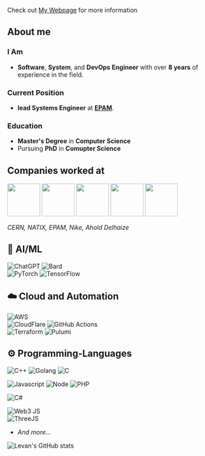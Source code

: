 
Check out [My Webpage](https://levankhelo.com) for more information


## About me
### I Am
- **Software**, **System**, and **DevOps** **Engineer** with over **8 years** of experience in the field.   
### Current Position
- **lead Systems Engineer** at [**EPAM**](https://www.epam.com/).
### Education
- **Master's Degree** in **Computer Science**
- Pursuing **PhD** in **Comupter Science**

## Companies worked at
<a href="https://www.cern.ch"> <img display="inline-block" height="75px"  src="https://logos-world.net/wp-content/uploads/2020/12/CERN-Logo.png"/></a> 
<a href="https://www.natix.io"><img display="inline-block" height="75px"  src="https://pnptc-media.s3.amazonaws.com/images/NATIX.max-500x500.png"/></a> 
<a href="https://www.epam.com"><img display="inline-block" height="75px"  src="https://logos-download.com/wp-content/uploads/2019/06/Epam_Systems_Logo.png"/></a>
<a href="https://www.nike.io"><img display="inline-block" height="75px"  src="https://logos-download.com/wp-content/uploads/2016/03/Nike_logo_emblem_logotype.png"/></a>
<a href="https://www.aholddelhaize.com/brands/"><img display="inline-block" height="75px"  src="https://upload.wikimedia.org/wikipedia/commons/thumb/3/36/Ahold_Delhaize.svg/188px-Ahold_Delhaize.svg.png?20221018210422"/></a>   

*CERN, NATIX, EPAM, Nike, Ahold Delhaize*
## 🤖 AI/ML
![ChatGPT](https://img.shields.io/badge/ChatGPT-74aa9c?style=for-the-badge&logo=openai&logoColor=white)
![Bard](https://img.shields.io/badge/Google%20Bard-886FBF?style=for-the-badge&logo=googlebard&logoColor=fff)  
![PyTorch](https://img.shields.io/badge/PyTorch-EE4C2C?style=for-the-badge&logo=pytorch&logoColor=white)
![TensorFlow](https://img.shields.io/badge/TensorFlow-FF6F00?style=for-the-badge&logo=tensorflow&logoColor=white)

## ☁️ Cloud and Automation
![AWS](https://img.shields.io/badge/Amazon_AWS-FF9900?style=for-the-badge&logo=amazonaws&logoColor=white)  
![CloudFlare](https://img.shields.io/badge/Cloudflare-F38020?style=for-the-badge&logo=Cloudflare&logoColor=white)
![GitHub Actions](https://img.shields.io/badge/GitHub_Actions-2088FF?style=for-the-badge&logo=github-actions&logoColor=white)  
![Terraform](https://img.shields.io/badge/Terraform-7B42BC?style=for-the-badge&logo=terraform&logoColor=white)
![Pulumi](https://img.shields.io/badge/Pulumi-8A3391?style=for-the-badge&logo=pulumi&logoColor=white)


## ⚙️ Programming-Languages
![C++](https://img.shields.io/badge/C%2B%2B-00599C?style=for-the-badge&logo=c%2B%2B&logoColor=white)
![Golang](https://img.shields.io/badge/Go-00ADD8?style=for-the-badge&logo=go&logoColor=white)
![C](https://img.shields.io/badge/C-00599C?style=for-the-badge&logo=c&logoColor=white)

![Javascript](https://img.shields.io/badge/JavaScript-323330?style=for-the-badge&logo=javascript&logoColor=F7DF1E)
![Node](https://img.shields.io/badge/Python-FFD43B?style=for-the-badge&logo=python&logoColor=blue)
![PHP](https://img.shields.io/badge/PHP-777BB4?style=for-the-badge&logo=php&logoColor=white)  

![C#](https://img.shields.io/badge/C%23-239120?style=for-the-badge&logo=csharp&logoColor=white)  

![Web3 JS](https://img.shields.io/badge/web3%20js-F16822?style=for-the-badge&logo=web3.js&logoColor=white)  
![ThreeJS](https://img.shields.io/badge/ThreeJs-black?style=for-the-badge&logo=three.js&logoColor=white)  


- *And more...*
  
![Levan's GitHub stats](https://github-readme-stats.vercel.app/api?username=levankhelo)
